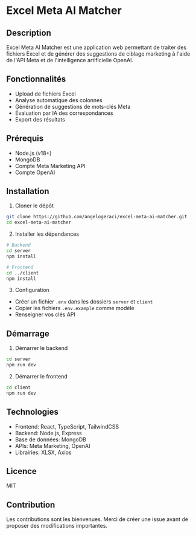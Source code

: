 # Excel Meta AI Matcher

## Description

Excel Meta AI Matcher est une application web permettant de traiter des fichiers Excel et de générer des suggestions de ciblage marketing à l'aide de l'API Meta et de l'intelligence artificielle OpenAI.

## Fonctionnalités

- Upload de fichiers Excel
- Analyse automatique des colonnes
- Génération de suggestions de mots-clés Meta
- Évaluation par IA des correspondances
- Export des résultats

## Prérequis

- Node.js (v18+)
- MongoDB
- Compte Meta Marketing API
- Compte OpenAI

## Installation

1. Cloner le dépôt
```bash
git clone https://github.com/angelogeraci/excel-meta-ai-matcher.git
cd excel-meta-ai-matcher
```

2. Installer les dépendances
```bash
# Backend
cd server
npm install

# Frontend
cd ../client
npm install
```

3. Configuration
- Créer un fichier `.env` dans les dossiers `server` et `client`
- Copier les fichiers `.env.example` comme modèle
- Renseigner vos clés API

## Démarrage

1. Démarrer le backend
```bash
cd server
npm run dev
```

2. Démarrer le frontend
```bash
cd client
npm run dev
```

## Technologies

- Frontend: React, TypeScript, TailwindCSS
- Backend: Node.js, Express
- Base de données: MongoDB
- APIs: Meta Marketing, OpenAI
- Librairies: XLSX, Axios

## Licence

MIT

## Contribution

Les contributions sont les bienvenues. Merci de créer une issue avant de proposer des modifications importantes.
